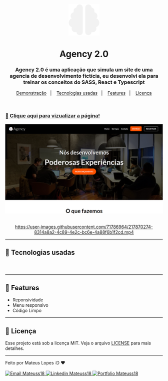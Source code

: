 <div align="center">
  <img src="./src/assets/favicon.svg" height="100">
</div>

<h1 align="center">
    Agency 2.0
</h1>

<h3 align="center">
  Agency 2.0 é uma aplicação que simula um site de uma agencia de desenvolvimento fictícia, eu desenvolvi ela para treinar os conceitos do SASS, React e Typescript
</h4>

<p align="center">
    <a href="#🔗-clique-aqui-para-vizualizar-a-página!">Demonstração</a>&nbsp;&nbsp;&nbsp;|&nbsp;&nbsp;&nbsp;
    <a href="#🔨-tecnologias-usadas">Tecnologias usadas</a>&nbsp;&nbsp;&nbsp;|&nbsp;&nbsp;&nbsp;
    <a href="#🎯-features">Features</a>&nbsp;&nbsp;&nbsp;|&nbsp;&nbsp;&nbsp;
    <a href="#📝-licença">Licença</a>
</p>

<br>

### [🔗 Clique aqui para vizualizar a página!](https://agency-2.netlify.app)
<div align="center">
  <img src="./assets/readme-image.png">
</div>

<br>

<div align="center">
  

https://user-images.githubusercontent.com/71786964/217870274-8314a8a2-4c89-4e2c-bc6e-4a88f6b1f2cd.mp4


</div>

>
---

## 🔨 Tecnologias usadas

<div>
<img src="https://img.shields.io/badge/React-20232A?style=for-the-badge&logo=react&logoColor=61DAFB" height="35" alt="">

<img src="https://img.shields.io/badge/SASS-hotpink.svg?style=for-the-badge&logo=SASS&logoColor=white" height="35" alt="">

<img src="https://img.shields.io/badge/TypeScript-007ACC?style=for-the-badge&logo=typescript&logoColor=white" height="35" alt="">
</div>

###

>
---
## 🎯 Features

- Reponsividade 
- Menu responsivo
- Código Limpo

---

## 📝 Licença   

Esse projeto está sob a licença MIT. Veja o arquivo [LICENSE](LICENSE) para mais detalhes.

---

Feito por Mateus Lopes :D ❤ <br><br>
<a href="mailto:mateus20.lopes02@gmail.com" target="_blank">
  <img src="https://img.shields.io/badge/Gmail-D14836?style=for-the-badge&logo=gmail&logoColor=white" alt="Email Mateuss18">
</a>
<a href="https://www.linkedin.com/in/mateus--lopes/" target="_blank">
  <img src="https://img.shields.io/badge/LinkedIn-0077B5?style=for-the-badge&logo=linkedin&logoColor=white" alt="Linkedin Mateuss18">
</a>
<a href="https://mateus-lopes-portfolio.netlify.app" target="_blank">
  <img src="https://img.shields.io/badge/-Portfolio-black?logo=flickr&style=for-the-badge" alt="Portfolio Mateuss18">
</a>


